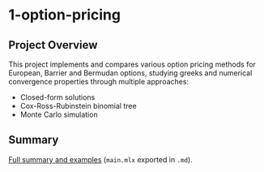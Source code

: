 # 1-option-pricing

## Project Overview

This project implements and compares various option pricing methods for European, Barrier and Bermudan options, studying greeks and numerical convergence properties through multiple approaches:

* Closed-form solutions
* Cox-Ross-Rubinstein binomial tree
* Monte Carlo simulation

## Summary 

[Full summary and examples](results/summary.md) (`main.mlx` exported in `.md`).

